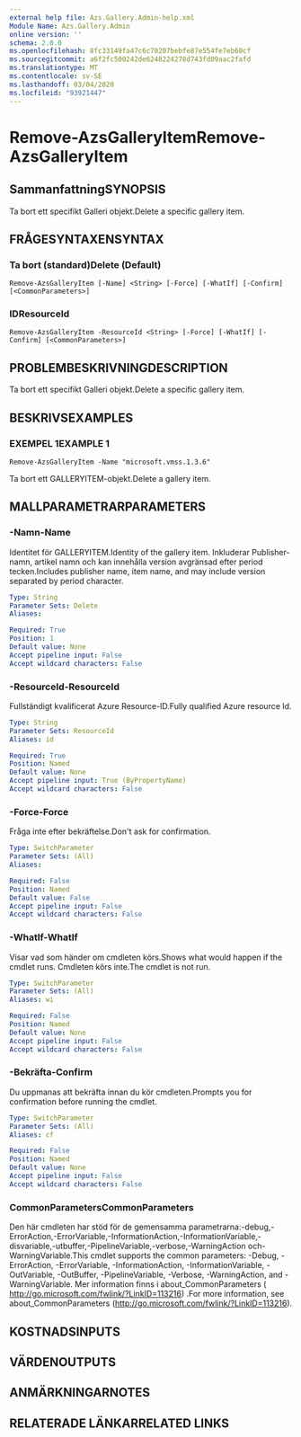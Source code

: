 ```yaml
---
external help file: Azs.Gallery.Admin-help.xml
Module Name: Azs.Gallery.Admin
online version: ''
schema: 2.0.0
ms.openlocfilehash: 8fc33149fa47c6c70207bebfe87e554fe7eb60cf
ms.sourcegitcommit: a6f2fc500242de6248224278d743fd09aac2fafd
ms.translationtype: MT
ms.contentlocale: sv-SE
ms.lasthandoff: 03/04/2020
ms.locfileid: "93921447"
---
```

# <span data-ttu-id="577b9-101">Remove-AzsGalleryItem</span><span class="sxs-lookup"><span data-stu-id="577b9-101">Remove-AzsGalleryItem</span></span>

## <span data-ttu-id="577b9-102">Sammanfattning</span><span class="sxs-lookup"><span data-stu-id="577b9-102">SYNOPSIS</span></span>
<span data-ttu-id="577b9-103">Ta bort ett specifikt Galleri objekt.</span><span class="sxs-lookup"><span data-stu-id="577b9-103">Delete a specific gallery item.</span></span>

## <span data-ttu-id="577b9-104">FRÅGESYNTAXEN</span><span class="sxs-lookup"><span data-stu-id="577b9-104">SYNTAX</span></span>

### <span data-ttu-id="577b9-105">Ta bort (standard)</span><span class="sxs-lookup"><span data-stu-id="577b9-105">Delete (Default)</span></span>
```
Remove-AzsGalleryItem [-Name] <String> [-Force] [-WhatIf] [-Confirm] [<CommonParameters>]
```

### <span data-ttu-id="577b9-106">ID</span><span class="sxs-lookup"><span data-stu-id="577b9-106">ResourceId</span></span>
```
Remove-AzsGalleryItem -ResourceId <String> [-Force] [-WhatIf] [-Confirm] [<CommonParameters>]
```

## <span data-ttu-id="577b9-107">PROBLEMBESKRIVNING</span><span class="sxs-lookup"><span data-stu-id="577b9-107">DESCRIPTION</span></span>
<span data-ttu-id="577b9-108">Ta bort ett specifikt Galleri objekt.</span><span class="sxs-lookup"><span data-stu-id="577b9-108">Delete a specific gallery item.</span></span>

## <span data-ttu-id="577b9-109">BESKRIVS</span><span class="sxs-lookup"><span data-stu-id="577b9-109">EXAMPLES</span></span>

### <span data-ttu-id="577b9-110">EXEMPEL 1</span><span class="sxs-lookup"><span data-stu-id="577b9-110">EXAMPLE 1</span></span>
```
Remove-AzsGalleryItem -Name "microsoft.vmss.1.3.6"
```

<span data-ttu-id="577b9-111">Ta bort ett GALLERYITEM-objekt.</span><span class="sxs-lookup"><span data-stu-id="577b9-111">Delete a gallery item.</span></span>

## <span data-ttu-id="577b9-112">MALLPARAMETRAR</span><span class="sxs-lookup"><span data-stu-id="577b9-112">PARAMETERS</span></span>

### <span data-ttu-id="577b9-113">-Namn</span><span class="sxs-lookup"><span data-stu-id="577b9-113">-Name</span></span>
<span data-ttu-id="577b9-114">Identitet för GALLERYITEM.</span><span class="sxs-lookup"><span data-stu-id="577b9-114">Identity of the gallery item.</span></span>
<span data-ttu-id="577b9-115">Inkluderar Publisher-namn, artikel namn och kan innehålla version avgränsad efter period tecken.</span><span class="sxs-lookup"><span data-stu-id="577b9-115">Includes publisher name, item name, and may include version separated by period character.</span></span>

```yaml
Type: String
Parameter Sets: Delete
Aliases:

Required: True
Position: 1
Default value: None
Accept pipeline input: False
Accept wildcard characters: False
```

### <span data-ttu-id="577b9-116">-ResourceId</span><span class="sxs-lookup"><span data-stu-id="577b9-116">-ResourceId</span></span>
<span data-ttu-id="577b9-117">Fullständigt kvalificerat Azure Resource-ID.</span><span class="sxs-lookup"><span data-stu-id="577b9-117">Fully qualified Azure resource Id.</span></span>

```yaml
Type: String
Parameter Sets: ResourceId
Aliases: id

Required: True
Position: Named
Default value: None
Accept pipeline input: True (ByPropertyName)
Accept wildcard characters: False
```

### <span data-ttu-id="577b9-118">-Force</span><span class="sxs-lookup"><span data-stu-id="577b9-118">-Force</span></span>
<span data-ttu-id="577b9-119">Fråga inte efter bekräftelse.</span><span class="sxs-lookup"><span data-stu-id="577b9-119">Don't ask for confirmation.</span></span>

```yaml
Type: SwitchParameter
Parameter Sets: (All)
Aliases:

Required: False
Position: Named
Default value: False
Accept pipeline input: False
Accept wildcard characters: False
```

### <span data-ttu-id="577b9-120">-WhatIf</span><span class="sxs-lookup"><span data-stu-id="577b9-120">-WhatIf</span></span>
<span data-ttu-id="577b9-121">Visar vad som händer om cmdleten körs.</span><span class="sxs-lookup"><span data-stu-id="577b9-121">Shows what would happen if the cmdlet runs.</span></span>
<span data-ttu-id="577b9-122">Cmdleten körs inte.</span><span class="sxs-lookup"><span data-stu-id="577b9-122">The cmdlet is not run.</span></span>

```yaml
Type: SwitchParameter
Parameter Sets: (All)
Aliases: wi

Required: False
Position: Named
Default value: None
Accept pipeline input: False
Accept wildcard characters: False
```

### <span data-ttu-id="577b9-123">-Bekräfta</span><span class="sxs-lookup"><span data-stu-id="577b9-123">-Confirm</span></span>
<span data-ttu-id="577b9-124">Du uppmanas att bekräfta innan du kör cmdleten.</span><span class="sxs-lookup"><span data-stu-id="577b9-124">Prompts you for confirmation before running the cmdlet.</span></span>

```yaml
Type: SwitchParameter
Parameter Sets: (All)
Aliases: cf

Required: False
Position: Named
Default value: None
Accept pipeline input: False
Accept wildcard characters: False
```

### <span data-ttu-id="577b9-125">CommonParameters</span><span class="sxs-lookup"><span data-stu-id="577b9-125">CommonParameters</span></span>
<span data-ttu-id="577b9-126">Den här cmdleten har stöd för de gemensamma parametrarna:-debug,-ErrorAction,-ErrorVariable,-InformationAction,-InformationVariable,-disvariable,-utbuffer,-PipelineVariable,-verbose,-WarningAction och-WarningVariable.</span><span class="sxs-lookup"><span data-stu-id="577b9-126">This cmdlet supports the common parameters: -Debug, -ErrorAction, -ErrorVariable, -InformationAction, -InformationVariable, -OutVariable, -OutBuffer, -PipelineVariable, -Verbose, -WarningAction, and -WarningVariable.</span></span> <span data-ttu-id="577b9-127">Mer information finns i about_CommonParameters ( http://go.microsoft.com/fwlink/?LinkID=113216) .</span><span class="sxs-lookup"><span data-stu-id="577b9-127">For more information, see about_CommonParameters (http://go.microsoft.com/fwlink/?LinkID=113216).</span></span>

## <span data-ttu-id="577b9-128">KOSTNADS</span><span class="sxs-lookup"><span data-stu-id="577b9-128">INPUTS</span></span>

## <span data-ttu-id="577b9-129">VÄRDEN</span><span class="sxs-lookup"><span data-stu-id="577b9-129">OUTPUTS</span></span>

## <span data-ttu-id="577b9-130">ANMÄRKNINGAR</span><span class="sxs-lookup"><span data-stu-id="577b9-130">NOTES</span></span>

## <span data-ttu-id="577b9-131">RELATERADE LÄNKAR</span><span class="sxs-lookup"><span data-stu-id="577b9-131">RELATED LINKS</span></span>
